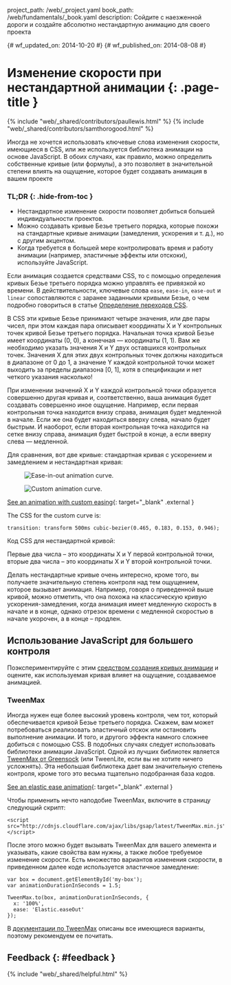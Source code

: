 project_path: /web/_project.yaml book_path: /web/fundamentals/_book.yaml description: Сойдите с наезженной дороги и создайте абсолютно нестандартную анимацию для своего проекта

{# wf_updated_on: 2014-10-20 #} {# wf_published_on: 2014-08-08 #}

# Изменение скорости при нестандартной анимации {: .page-title }

{% include "web/_shared/contributors/paullewis.html" %} {% include "web/_shared/contributors/samthorogood.html" %}

Иногда не хочется использовать ключевые слова изменения скорости, имеющиеся в CSS, или же используется библиотека анимации на основе JavaScript. В обоих случаях, как правило, можно определить собственные кривые (или формулы), а это позволяет в значительной степени влиять на ощущение, которое будет создавать анимация в вашем проекте

### TL;DR {: .hide-from-toc }

* Нестандартное изменение скорости позволяет добиться большей индивидуальности проектов.
* Можно создавать кривые Безье третьего порядка, которые похожи на стандартные кривые анимации (замедления, ускорения и т. д.), но с другим акцентом.
* Когда требуется в большей мере контролировать время и работу анимации (например, эластичные эффекты или отскоки), используйте JavaScript.

Если анимация создается средствами CSS, то с помощью определения кривых Безье третьего порядка можно управлять ее привязкой ко времени. В действительности, ключевые слова `ease`, `ease-in`, `ease-out` и `linear` сопоставляются с заранее заданными кривыми Безье, о чем подробно говориться в статье [Определение переходов CSS](http://www.w3.org/TR/css3-transitions/).

В CSS эти кривые Безье принимают четыре значения, или две пары чисел, при этом каждая пара описывает координаты X и Y контрольных точек кривой Безье третьего порядка. Начальная точка кривой Безье имеет координаты (0, 0), а конечная ― координаты (1, 1). Вам же необходимо указать значения X и Y двух оставшихся контрольных точек. Значения X для этих двух контрольных точек должны находиться в диапазоне от 0 до 1, а значение Y каждой контрольной точки может выходить за пределы диапазона [0, 1], хотя в спецификации и нет четкого указания насколько!

При изменении значений X и Y каждой контрольной точки образуется совершенно другая кривая и, соответственно, ваша анимация будет создавать совершенно иное ощущение. Например, если первая контрольная точка находится внизу справа, анимация будет медленной в начале. Если же она будет находиться вверху слева, начало будет быстрым. И наоборот, если вторая контрольная точка находится на сетке внизу справа, анимация будет быстрой в конце, а если вверху слева ― медленной.

Для сравнения, вот две кривые: стандартная кривая с ускорением и замедлением и нестандартная кривая:

<div class="attempt-left">
  <figure>
    <img src="images/ease-in-out-markers.png" alt="Ease-in-out animation curve." />
  </figure>
</div>

<div class="attempt-right">
  <figure>
    <img src="images/custom.png" alt="Custom animation curve." />
  </figure>
</div>

[See an animation with custom easing](https://googlesamples.github.io/web-fundamentals/fundamentals/design-and-ux/animations/box-move-custom-curve.html){: target="_blank" .external }

The CSS for the custom curve is:

    transition: transform 500ms cubic-bezier(0.465, 0.183, 0.153, 0.946);
    

Код CSS для нестандартной кривой:

Первые два числа – это координаты X и Y первой контрольной точки, вторые два числа – это координаты X и Y второй контрольной точки.

Делать нестандартные кривые очень интересно, кроме того, вы получаете значительную степень контроля над тем ощущением, которое вызывает анимация. Например, говоря о приведенной выше кривой, можно отметить, что она похожа на классическую кривую ускорения-замедления, когда анимация имеет медленную скорость в начале и в конце, однако отрезок времени с медленной скоростью в начале укорочен, а в конце – продлен.

## Использование JavaScript для большего контроля

Поэкспериментируйте с этим [средством создания кривых анимации](https://googlesamples.github.io/web-fundamentals/fundamentals/design-and-ux/animations/curve-playground.html) и оцените, как используемая кривая влияет на ощущение, создаваемое анимацией.

### TweenMax

Иногда нужен еще более высокий уровень контроля, чем тот, который обеспечивается кривой Безье третьего порядка. Скажем, вам может потребоваться реализовать эластичный отскок или остановить выполнение анимации. И того, и другого эффекта намного сложнее добиться с помощью CSS. В подобных случаях следует использовать библиотеки анимации JavaScript. Одной из лучших библиотек является [TweenMax от Greensock](https://github.com/greensock/GreenSock-JS/tree/master/src/minified) (или TweenLite, если вы не хотите ничего усложнять). Эта небольшая библиотека дает вам значительную степень контроля, кроме того это весьма тщательно подобранная база кодов.

[See an elastic ease animation](https://googlesamples.github.io/web-fundamentals/fundamentals/design-and-ux/animations/box-move-elastic.html){: target="_blank" .external }

Чтобы применить нечто наподобие TweenMax, включите в страницу следующий скрипт:

    <script src="http://cdnjs.cloudflare.com/ajax/libs/gsap/latest/TweenMax.min.js"></script>
    

После этого можно будет вызывать TweenMax для вашего элемента и указывать, какие свойства вам нужны, а также любое требуемое изменение скорости. Есть множество вариантов изменения скорости, в приведенном далее коде используется эластичное замедление:

    var box = document.getElementById('my-box');
    var animationDurationInSeconds = 1.5;
    
    TweenMax.to(box, animationDurationInSeconds, {
      x: '100%',
      ease: 'Elastic.easeOut'
    });
    

В [документации по TweenMax](http://greensock.com/docs/#/HTML5/GSAP/TweenMax/) описаны все имеющиеся варианты, поэтому рекомендуем ее почитать.

## Feedback {: #feedback }

{% include "web/_shared/helpful.html" %}